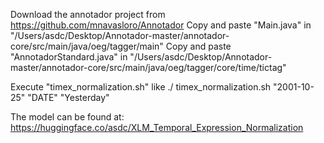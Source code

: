 Download the annotador project from https://github.com/mnavasloro/Annotador
Copy and paste "Main.java" in "/Users/asdc/Desktop/Annotador-master/annotador-core/src/main/java/oeg/tagger/main"
Copy and paste "AnnotadorStandard.java" in  "/Users/asdc/Desktop/Annotador-master/annotador-core/src/main/java/oeg/tagger/core/time/tictag"

Execute "timex_normalization.sh" like ./ timex_normalization.sh "2001-10-25" "DATE" "Yesterday"

The model can be found at: https://huggingface.co/asdc/XLM_Temporal_Expression_Normalization